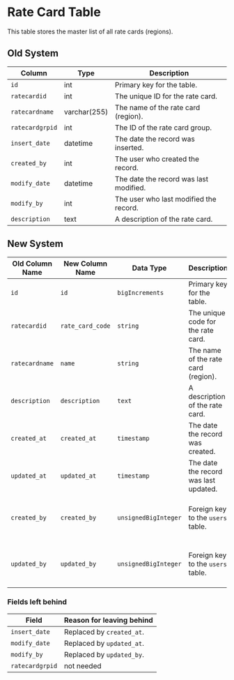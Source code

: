 
# Rate Card Table

This table stores the master list of all rate cards (regions).

## Old System

| Column | Type | Description |
|---|---|---|
| `id` | int | Primary key for the table. |
| `ratecardid` | int | The unique ID for the rate card. |
| `ratecardname` | varchar(255) | The name of the rate card (region). |
| `ratecardgrpid` | int | The ID of the rate card group. |
| `insert_date` | datetime | The date the record was inserted. |
| `created_by` | int | The user who created the record. |
| `modify_date` | datetime | The date the record was last modified. |
| `modify_by` | int | The user who last modified the record. |
| `description` | text | A description of the rate card. |

## New System

| Old Column Name | New Column Name | Data Type | Description | Remarks |
|---|---|---|---|---|
| `id` | `id` | `bigIncrements` | Primary key for the table. | - |
| `ratecardid` | `rate_card_code` | `string` | The unique code for the rate card. | Renamed for clarity. |
| `ratecardname` | `name` | `string` | The name of the rate card (region). | Renamed for clarity. |
| `description` | `description` | `text` | A description of the rate card. | - |
| `created_at` | `created_at` | `timestamp` | The date the record was created. | Added to follow Laravel's conventions. |
| `updated_at` | `updated_at` | `timestamp` | The date the record was last updated. | Added to follow Laravel's conventions. |
| `created_by` | `created_by` | `unsignedBigInteger` | Foreign key to the `users` table. | Follows Laravel's foreign key naming conventions. |
| `updated_by` | `updated_by` | `unsignedBigInteger` | Foreign key to the `users` table. | Follows Laravel's foreign key naming conventions. |

### Fields left behind

| Field | Reason for leaving behind |
|---|---|
| `insert_date` | Replaced by `created_at`. |
| `modify_date` | Replaced by `updated_at`. |
| `modify_by` | Replaced by `updated_by`. |
| `ratecardgrpid` | not needed |
